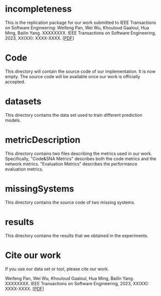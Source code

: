 # incompleteness
This is the replication package for our work submitted to IEEE Transactions on Software Engineering: Weifeng Pan, Wei Wu, Khouloud Gaaloul, Hua Ming, Bailin Yang. XXXXXXXX. IEEE Transactions on Software Engineering, 2023, XX(XX): XXXX-XXXX. [[PDF](https://ieeexplore.ieee.org/)]

# Code
This directory will contain the source code of our implementation. It is now empty. The source code will be available once our work is officially accepted.

# datasets
This directory contains the data set used to train different prediction models.

# metricDescription
This directory contains two files describing the metrics used in our work. Specifically, "Code&SNA Metrics" describes both the code metrics and the network metrics. "Evaluation Metrics" describes the performance evaluation metrics.  

# missingSystems
This directory contains the source code of two missing systems.

# results
This directory contains the results that we obtained in the experiments.

# Cite our work
If you use our data set or tool, please cite our work.

Weifeng Pan, Wei Wu, Khouloud Gaaloul, Hua Ming, Bailin Yang. XXXXXXXX. IEEE Transactions on Software Engineering, 2023, XX(XX): XXXX-XXXX. [[PDF](https://ieeexplore.ieee.org/)]
